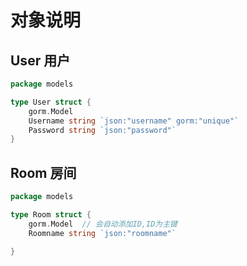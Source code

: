 # 对象说明

## User 用户

```go
package models

type User struct {
	gorm.Model
	Username string `json:"username" gorm:"unique"`
	Password string `json:"password"`
}
```

## Room 房间

```go
package models

type Room struct {
    gorm.Model  // 会自动添加ID,ID为主键
    Roomname string `json:"roomname"`
	
}
```

